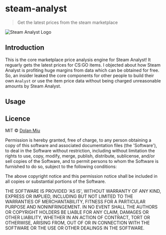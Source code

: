 steam-analyst
===============================

> Get the latest prices from the steam marketplace

![Steam Analyst Logo](http://csgo.steamanalyst.com/twitch/twitch-csgoanalyst.gif)

## Introduction
This is the core marketplace price analysis engine for Steam Analyst! It reguarly gets the latest prices for CS:GO items. I objected about how Steam Analyst is profiting huge margins from data which can be obtained for free. So, an insider leaked the core components for other people to build their own ```Analyst``` or use the item price data without being charged unreasonable amounts by Steam Analyst.

## Usage

## Licence
MIT © [Dolan Miu](http://www.dolan.bio)

Permission is hereby granted, free of charge, to any person obtaining a copy of this software and associated documentation files (the 'Software'), to deal in the Software without restriction, including without limitation the rights to use, copy, modify, merge, publish, distribute, sublicense, and/or sell copies of the Software, and to permit persons to whom the Software is furnished to do so, subject to the following conditions:

The above copyright notice and this permission notice shall be included in all copies or substantial portions of the Software.

THE SOFTWARE IS PROVIDED 'AS IS', WITHOUT WARRANTY OF ANY KIND, EXPRESS OR IMPLIED, INCLUDING BUT NOT LIMITED TO THE WARRANTIES OF MERCHANTABILITY, FITNESS FOR A PARTICULAR PURPOSE AND NONINFRINGEMENT. IN NO EVENT SHALL THE AUTHORS OR COPYRIGHT HOLDERS BE LIABLE FOR ANY CLAIM, DAMAGES OR OTHER LIABILITY, WHETHER IN AN ACTION OF CONTRACT, TORT OR OTHERWISE, ARISING FROM, OUT OF OR IN CONNECTION WITH THE SOFTWARE OR THE USE OR OTHER DEALINGS IN THE SOFTWARE.